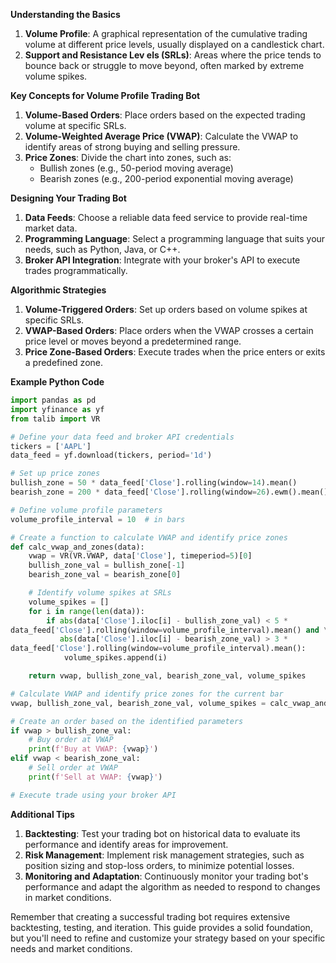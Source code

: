**Understanding the Basics**

1. **Volume Profile**: A graphical representation of the cumulative trading volume at different price 
levels, usually displayed on a candlestick chart.
2. **Support and Resistance Lev
els (SRLs)**: Areas where the price tends to bounce back or struggle to move 
beyond, often marked by extreme volume spikes.

**Key Concepts for Volume Profile Trading Bot**

1. **Volume-Based Orders**: Place orders based on the expected trading volume at specific SRLs.
2. **Volume-Weighted Average Price (VWAP)**: Calculate the VWAP to identify areas of strong buying and 
selling pressure.
3. **Price Zones**: Divide the chart into zones, such as:
	* Bullish zones (e.g., 50-period moving average)
	* Bearish zones (e.g., 200-period exponential moving average)

**Designing Your Trading Bot**

1. **Data Feeds**: Choose a reliable data feed service to provide real-time market data.
2. **Programming Language**: Select a programming language that suits your needs, such as Python, Java, or 
C++.
3. **Broker API Integration**: Integrate with your broker's API to execute trades programmatically.

**Algorithmic Strategies**

1. **Volume-Triggered Orders**: Set up orders based on volume spikes at specific SRLs.
2. **VWAP-Based Orders**: Place orders when the VWAP crosses a certain price level or moves beyond a 
predetermined range.
3. **Price Zone-Based Orders**: Execute trades when the price enters or exits a predefined zone.

**Example Python Code**

```python
import pandas as pd
import yfinance as yf
from talib import VR

# Define your data feed and broker API credentials
tickers = ['AAPL']
data_feed = yf.download(tickers, period='1d')

# Set up price zones
bullish_zone = 50 * data_feed['Close'].rolling(window=14).mean()
bearish_zone = 200 * data_feed['Close'].rolling(window=26).ewm().mean()

# Define volume profile parameters
volume_profile_interval = 10  # in bars

# Create a function to calculate VWAP and identify price zones
def calc_vwap_and_zones(data):
    vwap = VR(VR.VWAP, data['Close'], timeperiod=5)[0]
    bullish_zone_val = bullish_zone[-1]
    bearish_zone_val = bearish_zone[0]

    # Identify volume spikes at SRLs
    volume_spikes = []
    for i in range(len(data)):
        if abs(data['Close'].iloc[i] - bullish_zone_val) < 5 * 
data_feed['Close'].rolling(window=volume_profile_interval).mean() and \
           abs(data['Close'].iloc[i] - bearish_zone_val) > 3 * 
data_feed['Close'].rolling(window=volume_profile_interval).mean():
            volume_spikes.append(i)

    return vwap, bullish_zone_val, bearish_zone_val, volume_spikes

# Calculate VWAP and identify price zones for the current bar
vwap, bullish_zone_val, bearish_zone_val, volume_spikes = calc_vwap_and_zones(data_feed)

# Create an order based on the identified parameters
if vwap > bullish_zone_val:
    # Buy order at VWAP
    print(f'Buy at VWAP: {vwap}')
elif vwap < bearish_zone_val:
    # Sell order at VWAP
    print(f'Sell at VWAP: {vwap}')

# Execute trade using your broker API
```

**Additional Tips**

1. **Backtesting**: Test your trading bot on historical data to evaluate its performance and identify areas 
for improvement.
2. **Risk Management**: Implement risk management strategies, such as position sizing and stop-loss orders, 
to minimize potential losses.
3. **Monitoring and Adaptation**: Continuously monitor your trading bot's performance and adapt the 
algorithm as needed to respond to changes in market conditions.

Remember that creating a successful trading bot requires extensive backtesting, testing, and iteration. This 
guide provides a solid foundation, but you'll need to refine and customize your strategy based on your 
specific needs and market conditions.